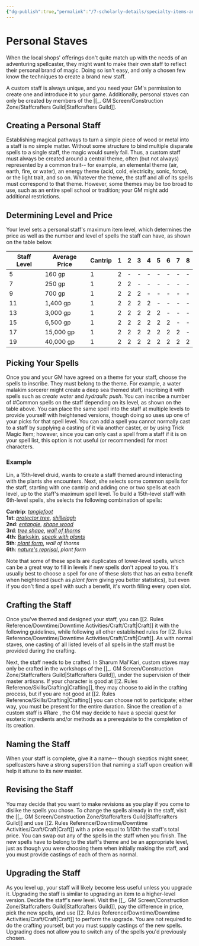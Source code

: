 ```yaml
---
{"dg-publish":true,"permalink":"/7-scholarly-details/specialty-items-and-materials/weapons/personal-staves/","noteIcon":""}
---
```


# Personal Staves

When the local shops' offerings don't quite match up with the needs of an adventuring spellcaster, they might want to make their own staff to reflect their personal brand of magic. Doing so isn't easy, and only a chosen few know the techniques to create a brand new staff. 

A custom staff is always unique, and you need your GM's permission to create one and introduce it to your game. Additionally, personal staves can only be created by members of the [[_. GM Screen/Construction Zone/Staffcrafters Guild\|Staffcrafters Guild]]. 

## Creating a Personal Staff 

Establishing magical pathways to turn a simple piece of wood or metal into a staff is no simple matter. Without some structure to bind multiple disparate spells to a single staff, the magic would surely fail. Thus, a custom staff must always be created around a central theme, often (but not always) represented by a common trait-- for example, an elemental theme (air, earth, fire, or water), an energy theme (acid, cold, electricity, sonic, force), or the light trait, and so on. Whatever the theme, the staff and all of its spells must correspond to that theme. However, some themes may be too broad to use, such as an entire spell school or tradition; your GM might add additional restrictions.  

## Determining Level and Price

Your level sets a personal staff's maximum item level, which determines the price as well as the number and level of spells the staff can have, as shown on the table below.

| Staff Level | Average Price | Cantrip | 1   | 2   | 3   | 4   | 5   | 6   | 7   | 8   |
| ----------- | ------------- | --- | --- | --- | --- | --- | --- | --- | --- | --- |
| 5           | 160 gp        | 1   | 2   | -   | -   | -   | -   | -   | -   | -   |
| 7           | 250 gp        | 1   | 2   | 2   | -   | -   | -   | -   | -   | -   |
| 9           | 700 gp        | 1   | 2   | 2   | 2   | -   | -   | -   | -   | -   |
| 11          | 1,400 gp      | 1   | 2   | 2   | 2   | 2   | -   | -   | -   | -   |
| 13          | 3,000 gp      | 1   | 2   | 2   | 2   | 2   | 2   | -   | -   | -   |
| 15          | 6,500 gp      | 1   | 2   | 2   | 2   | 2   | 2   | 2   | -   | -   |
| 17          | 15,000 gp     | 1   | 2   | 2   | 2   | 2   | 2   | 2   | 2   | -   |
| 19          | 40,000 gp     | 1   | 2   | 2   | 2   | 2   | 2   | 2   | 2   | 2   |{ #PersonalStaves}


## Picking Your Spells 

Once you and your GM have agreed on a theme for your staff, choose the spells to inscribe. They must belong to the theme. For example, a water malakim sorcerer might create a deep sea themed staff, inscribing it with spells such as *create water* and *hydraulic push*. You can inscribe a number of #Common spells on the staff depending on its level, as shown on the table above. You can place the same spell into the staff at multiple levels to provide yourself with heightened versions, though doing so uses up one of your picks for that spell level. You can add a spell you cannot normally cast to a staff by supplying a casting of it via another caster, or by using Trick Magic Item; however, since you can only cast a spell from a staff if it is on your spell list, this option is not useful (or recommended) for most characters.

### Example 

Lin, a 15th-level druid, wants to create a staff themed around interacting with the plants she encounters. Next, she selects some common spells for the staff, starting with one cantrip and adding one or two spells at each level, up to the staff's maximum spell level. To build a 15th-level staff with 6th-level spells, she selects the following combination of spells:  
  
**Cantrip**: [_tanglefoot_](https://2e.aonprd.com/Spells.aspx?ID=330)  
**1st**: [_protector tree_](https://2e.aonprd.com/Spells.aspx?ID=976), [_shillelagh_](https://2e.aonprd.com/Spells.aspx?ID=282)  
**2nd**: [_entangle_](https://2e.aonprd.com/Spells.aspx?ID=103), [_shape wood_](https://2e.aonprd.com/Spells.aspx?ID=277)  
**3rd**: [_tree shape_](https://2e.aonprd.com/Spells.aspx?ID=342), [_wall of thorns_](https://2e.aonprd.com/Spells.aspx?ID=366)  
**4th**: [Barkskin](https://2e.aonprd.com/Spells.aspx?ID=20), [_speak with plants_](https://2e.aonprd.com/Spells.aspx?ID=294)  
**5th**: [_plant form_](https://2e.aonprd.com/Spells.aspx?ID=223), _wall of thorns_  
**6th**: [_nature's reprisal_](https://2e.aonprd.com/Spells.aspx?ID=954), _plant form_  
  
Note that some of these spells are duplicates of lower-level spells, which can be a great way to fill in levels if new spells don't appeal to you. It's usually best to choose a spell for one of these slots that has an extra benefit when heightened (such as _plant form_ giving you better statistics), but even if you don't find a spell with such a benefit, it's worth filling every open slot.

## Crafting the Staff 

Once you've themed and designed your staff, you can [[2. Rules Reference/Downtime/Downtime Activities/Craft/Craft\|Craft]] it with the following guidelines, while following all other established rules for [[2. Rules Reference/Downtime/Downtime Activities/Craft/Craft\|Craft]]. As with normal staves, one casting of all listed levels of all spells in the staff must be provided during the crafting. 

Next, the staff needs to be crafted. In Sharum Mal'Kari, custom staves may only be crafted in the workshops of the [[_. GM Screen/Construction Zone/Staffcrafters Guild\|Staffcrafters Guild]], under the supervision of their master artisans. If your character is good at [[2. Rules Reference/Skills/Crafting\|Crafting]], they may choose to aid in the crafting process, but if you are not good at [[2. Rules Reference/Skills/Crafting\|Crafting]] you can choose not to participate; either way, you must be present for the entire duration. Since the creation of a custom staff is #Rare , the GM may decide to have a special quest for esoteric ingredients and/or methods as a prerequisite to the completion of its creation. 

## Naming the Staff 

When your staff is complete, give it a name-- though skeptics might sneer, spellcasters have a strong superstition that naming a staff upon creation will help it attune to its new master.

## Revising the Staff 

You may decide that you want to make revisions as you play if you come to dislike the spells you chose. To change the spells already in the staff, visit the [[_. GM Screen/Construction Zone/Staffcrafters Guild\|Staffcrafters Guild]] and use [[2. Rules Reference/Downtime/Downtime Activities/Craft/Craft\|Craft]] with a price equal to 1/10th the staff's total price. You can swap out any of the spells in the staff when you finish. The new spells have to belong to the staff's theme and be an appropriate level, just as though you were choosing them when initially making the staff, and you must provide castings of each of them as normal. 

## Upgrading the Staff 

As you level up, your staff will likely become less useful unless you upgrade it. Upgrading the staff is similar to upgrading an item to a higher-level version. Decide the staff's new level. Visit the [[_. GM Screen/Construction Zone/Staffcrafters Guild\|Staffcrafters Guild]], pay the difference in price, pick the new spells, and use  [[2. Rules Reference/Downtime/Downtime Activities/Craft/Craft\|Craft]] to perform the upgrade. You are not required to do the crafting yourself, but you must supply castings of the new spells. Upgrading does not allow you to switch any of the spells you'd previously chosen. 



